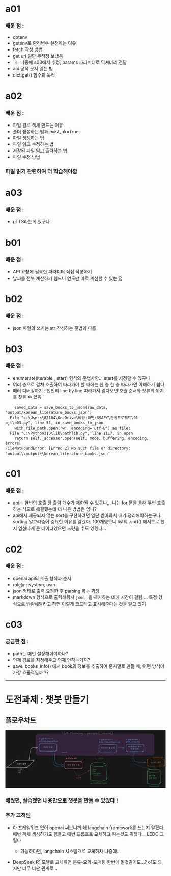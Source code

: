 # a01  
### 배운 점 : 
- dotenv
- getenv로 환경변수 설정하는 이유
- fetch 작성 방법
- get url 일단 무작정 보냈음 
- - 나중에 a03에서 수정, params 파라미터로 딕셔너리 전달
- api 공식 문서 읽는 법
- dict.get() 함수의 목적


# a02 
### 배운 점 : 
- 파일 경로 객체 만드는 이유
- 폴더 생성하는 법과 exist_ok=True
- 파일 생성하는 법
- 파일 읽고 수정하는 법
- 저장된 파일 읽고 출력하는 법
- 파일 수정 방법 
### 파일 읽기 관련하여 더 학습해야함


# a03
### 배운 점 :
- gTTS라는게 있구나


# b01
### 배운 점 :
- API 요청에 필요한 파라미터 직접 작성하기
- 날짜를 전부 계산하기 힘드니 연도만 따로 계산할 수 있는 점


# b02
### 배운 점 : 
- json 파일의 쓰기는 str 작성하는 문법과 다름


# b03
### 배운 점 : 
- enumerate(iterable , start) 형식의 문법사항... start를 지정할 수 있구나
- 여러 층으로 걸쳐 호출하여 따라가야 할 때에는 한 층 한 층 따라가면 이해하기 쉽다
- 에러 디버깅하기 : 천천히 line by line 따라가서 읽다보면 호출 순서와 오류의 위치를 찾을 수 있음
```  File "c:\Users\82104\OneDrive\바탕 화면\SSAFY\관통프로젝트\01-pjt\b03.py", line 74, in process_korean_literature_books
    saved_data = save_books_to_json(raw_data, 'output/korean_literature_books.json')
  File "c:\Users\82104\OneDrive\바탕 화면\SSAFY\관통프로젝트\01-pjt\b03.py", line 51, in save_books_to_json
    with file_path.open('w', encoding='utf-8') as file:
  File "C:\Python310\lib\pathlib.py", line 1117, in open
    return self._accessor.open(self, mode, buffering, encoding, errors,
FileNotFoundError: [Errno 2] No such file or directory: 'output\\output\\korean_literature_books.json' 
```



# c01
### 배운 점 : 
- api는 한번의 호출 당 출력 개수가 제한될 수 있구나,,, 나는 for 문을 통해 두번 호출하는 식으로 해결했는데 더 나은 방법은 없나?
- api에서 제공되지 않는 sort를 구현하려면 일단 받아와서 내가 정리해야하는구나. sorting 알고리즘이 중요한 이유를 알겠다. 100개였으니 list의 .sort() 메서드로 했지 엄청나게 큰 데이터였으면 느렸을 수도 있겠다...



# c02
### 배운 점 :
- openai api의 호출 형식과 순서
- role들 : system, user
- json 형태로 출력 요청한 후 parsing 하는 과정
- markdown 형식으로 출력해줘서 ```json ``` 을 제거하는 데에 시간이 걸림 ... 특정 형식으로 반환해달라고 하면 이렇게 코드라고 표시해준다는 것을 알고 있기


# c03
### 궁금한 점 : 
- path는 매번 설정해줘야하나?
- 언제 경로를 지정해주고 언제 안하는거지?
- save_books_info() 에서 book의 정보를 추출하여 문자열로 만들 때, 어떤 방식이 가장 효율적일까 ??



-------

# 도전과제 : 챗봇 만들기
## 플로우차트
![플로우 차트](/asset/chatbot_flowchart.png)

### 배웠던, 실습했던 내용만으로 챗봇을 만들 수 있었다 ! 


### 추가 끄적임
- 아 프레임워크 없이 openai 써보니까 왜 langchain framework를 쓰는지 알겠다.
매번 객체 생성하기도 힘들고
매번 프롬프트 교체하고 하는것도 귀찮다...
LEDC 그립다
  - 가능하다면, langchain 시스템으로 교체하자 나중에...

- DeepSeek R1 모델로 교체하면 분류-요약-포매팅 한번에 될것같기도...?
o1도 되지만 너무 비싼 관계로...







